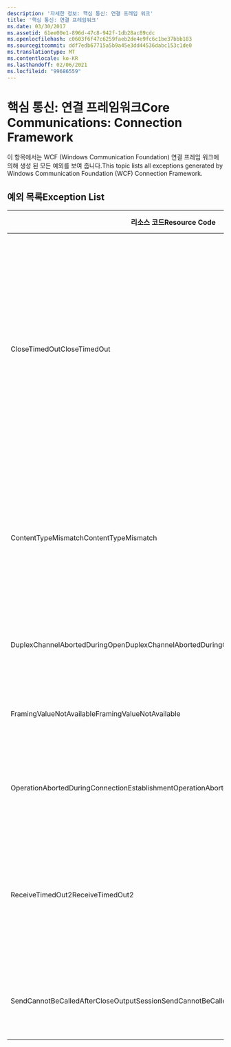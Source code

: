 ```yaml
---
description: '자세한 정보: 핵심 통신: 연결 프레임 워크'
title: '핵심 통신: 연결 프레임워크'
ms.date: 03/30/2017
ms.assetid: 61ee00e1-896d-47c8-942f-1db28ac89cdc
ms.openlocfilehash: c0603f6f47c6259faeb2de4e9fc6c1be37bbb183
ms.sourcegitcommit: ddf7edb67715a5b9a45e3dd44536dabc153c1de0
ms.translationtype: MT
ms.contentlocale: ko-KR
ms.lasthandoff: 02/06/2021
ms.locfileid: "99686559"
---
```

# <a name="core-communications-connection-framework"></a><span data-ttu-id="d4915-103">핵심 통신: 연결 프레임워크</span><span class="sxs-lookup"><span data-stu-id="d4915-103">Core Communications: Connection Framework</span></span>

<span data-ttu-id="d4915-104">이 항목에서는 WCF (Windows Communication Foundation) 연결 프레임 워크에 의해 생성 된 모든 예외를 보여 줍니다.</span><span class="sxs-lookup"><span data-stu-id="d4915-104">This topic lists all exceptions generated by Windows Communication Foundation (WCF) Connection Framework.</span></span>  
  
## <a name="exception-list"></a><span data-ttu-id="d4915-105">예외 목록</span><span class="sxs-lookup"><span data-stu-id="d4915-105">Exception List</span></span>  
  
|<span data-ttu-id="d4915-106">리소스 코드</span><span class="sxs-lookup"><span data-stu-id="d4915-106">Resource Code</span></span>|<span data-ttu-id="d4915-107">리소스 문자열</span><span class="sxs-lookup"><span data-stu-id="d4915-107">Resource String</span></span>|  
|-------------------|---------------------|  
|<span data-ttu-id="d4915-108">CloseTimedOut</span><span class="sxs-lookup"><span data-stu-id="d4915-108">CloseTimedOut</span></span>|<span data-ttu-id="d4915-109">지정된 시간 이후에 Close 메서드의 시간 제한이 초과되었습니다.</span><span class="sxs-lookup"><span data-stu-id="d4915-109">The Close method timed out after the specified time.</span></span> <span data-ttu-id="d4915-110">Close 호출에 전달되는 시간 제한 값을 늘리거나 바인딩에서 CloseTimeout 값을 늘리십시오.</span><span class="sxs-lookup"><span data-stu-id="d4915-110">Increase the timeout value that is passed to the call to Close or increase the CloseTimeout value on the binding.</span></span> <span data-ttu-id="d4915-111">이 작업에 할당된 시간은 더 긴 시간 제한의 일부였을 수 있습니다.</span><span class="sxs-lookup"><span data-stu-id="d4915-111">The time allotted to this operation may have been a portion of a longer timeout.</span></span>|  
|<span data-ttu-id="d4915-112">ContentTypeMismatch</span><span class="sxs-lookup"><span data-stu-id="d4915-112">ContentTypeMismatch</span></span>|<span data-ttu-id="d4915-113">지정된 콘텐츠 형식을 필요로 하는 서비스에 해당 콘텐츠 형식을 보냈습니다.</span><span class="sxs-lookup"><span data-stu-id="d4915-113">The specified content type was sent to a service that was expecting the specified.</span></span> <span data-ttu-id="d4915-114">클라이언트와 서비스 바인딩이 일치하지 않을 수 있습니다.</span><span class="sxs-lookup"><span data-stu-id="d4915-114">The client and service bindings may be mismatched.</span></span>|  
|<span data-ttu-id="d4915-115">DuplexChannelAbortedDuringOpen</span><span class="sxs-lookup"><span data-stu-id="d4915-115">DuplexChannelAbortedDuringOpen</span></span>|<span data-ttu-id="d4915-116">열기 프로세스 도중에 지정된 이중 채널이 종료되었습니다.</span><span class="sxs-lookup"><span data-stu-id="d4915-116">The duplex channel to the specified terminated during the Open process.</span></span>|  
|<span data-ttu-id="d4915-117">FramingValueNotAvailable</span><span class="sxs-lookup"><span data-stu-id="d4915-117">FramingValueNotAvailable</span></span>|<span data-ttu-id="d4915-118">값이 완전히 디코딩되지 않았기 때문에 값에 액세스할 수 없습니다.</span><span class="sxs-lookup"><span data-stu-id="d4915-118">The value cannot be accessed because it is not fully decoded.</span></span>|  
|<span data-ttu-id="d4915-119">OperationAbortedDuringConnectionEstablishment</span><span class="sxs-lookup"><span data-stu-id="d4915-119">OperationAbortedDuringConnectionEstablishment</span></span>|<span data-ttu-id="d4915-120">지정된 항목에 대한 연결을 설정하는 동안 작업이 종료되었습니다.</span><span class="sxs-lookup"><span data-stu-id="d4915-120">The operation was terminated while establishing a connection to the specified.</span></span>|  
|<span data-ttu-id="d4915-121">ReceiveTimedOut2</span><span class="sxs-lookup"><span data-stu-id="d4915-121">ReceiveTimedOut2</span></span>|<span data-ttu-id="d4915-122">지정된 시간 이후에 수신 작업의 시간 제한이 초과되었습니다.</span><span class="sxs-lookup"><span data-stu-id="d4915-122">The receive operation has timed out after the specified time.</span></span> <span data-ttu-id="d4915-123">이 작업에 할당된 시간은 더 긴 시간 제한의 일부였을 수 있습니다.</span><span class="sxs-lookup"><span data-stu-id="d4915-123">The time allotted to this operation may have been a portion of a longer timeout.</span></span>|  
|<span data-ttu-id="d4915-124">SendCannotBeCalledAfterCloseOutputSession</span><span class="sxs-lookup"><span data-stu-id="d4915-124">SendCannotBeCalledAfterCloseOutputSession</span></span>|<span data-ttu-id="d4915-125">CloseOutputSession이 호출된 후에 채널에서 메시지를 보낼 수 없습니다.</span><span class="sxs-lookup"><span data-stu-id="d4915-125">You cannot send messages on a channel after CloseOutputSession has been called.</span></span>|
